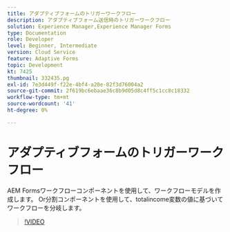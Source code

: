 ```yaml
---
title: アダプティブフォームのトリガーワークフロー
description: アダプティブフォーム送信時のトリガーワークフロー
solution: Experience Manager,Experience Manager Forms
type: Documentation
role: Developer
level: Beginner, Intermediate
version: Cloud Service
feature: Adaptive Forms
topic: Development
kt: 7425
thumbnail: 332435.pg
exl-id: 7e3d449f-f22e-4bf4-a20e-82f3d76004a2
source-git-commit: 2f619bc6ebaae36c8b9d05d8c4ff5c1cc8c18332
workflow-type: tm+mt
source-wordcount: '41'
ht-degree: 0%

---
```


# アダプティブフォームのトリガーワークフロー

AEM Formsワークフローコンポーネントを使用して、ワークフローモデルを作成します。 Or分割コンポーネントを使用して、totalincome変数の値に基づいてワークフローを分岐します。

>[!VIDEO](https://video.tv.adobe.com/v/332435?quality=12&learn=on)
